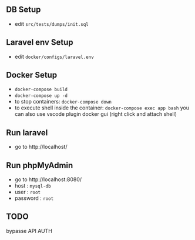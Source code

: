 ## DB Setup
- edit `src/tests/dumps/init.sql`

## Laravel env Setup
- edit `docker/configs/laravel.env`

## Docker Setup
- `docker-compose build`
- `docker-compose up -d`
- to stop containers: `docker-compose down`
- to execute shell inside the container: `docker-compose exec app bash` 
  you can also use vscode plugin docker gui (right click and attach shell)

## Run laravel
- go to http://localhost/

## Run phpMyAdmin
- go to http://localhost:8080/
- host : `mysql-db`
- user : `root`
- password : `root`


## TODO
bypasse API AUTH